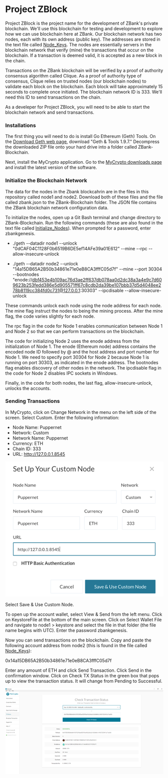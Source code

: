 # Project ZBlock

Project ZBlock is the project name for the development of ZBank's private blockchain.  We'll use this blockchain for testing and development to explore how we can use blockchain here at ZBank.  Our blockchain network has two nodes, each with its own address (public key).  The addresses are stored in the text file called [Node_Keys](/Node_Keys.txt).  The nodes are essentially servers in the blockchain network that verify (mine) the transactions that occur on the blockchain.  If a transaction is deemed valid, it is accepted as a new block in the chain.

Transactions on the ZBank blockchain will be verified by a proof of authority consensus algorithm called Clique.  As a proof of authority type of consensus, Clique relies on trusted nodes (our blockchain nodes) to validate each block on the blockchain.  Each block will take approximately 15 seconds to complete once initiated.  The blockchain network ID is 333.  We'll need this ID to send transactions on the chain.  

As a develeper for Project ZBlock, you will need to be able to start the blockchain network and send transactions.  

### Installations

The first thing you will need to do is install Go Ethereum (Geth) Tools.  On the [Download Geth web page](https://geth.ethereum.org/downloads/), download "Geth & Tools 1.9.7."  Decompress the downloaded ZIP file onto your hard drive into a folder called ZBank-Blockchain.

Next, install the MyCrypto application.  Go to the [MyCrypto downloads page](https://download.mycrypto.com/) and install the latest version of the software.

### Initialize the Blockchain Network

The data for the nodes in the Zbank blockcahrin are in the files in this repository called node1 and node2. Download both of these files and the file called zbank.json to the ZBank-Blockchain folder.  The JSON file contains the ZBank blockchain network configuration data.

To initialize the nodes, open up a Git Bash terminal and change directory to ZBank-Blockchain.  Run the following commands (these are also found in the text file called [Initialize_Nodes](/Initialize_Nodes.txt)).  When prompted for a password, enter zbankgenesis.

- ./geth --datadir node1 --unlock "0dCAF04C1128F0b6519B6DE5ef14AFe39a01E612" --mine --rpc --allow-insecure-unlock

- ./geth --datadir node2 --unlock "14a15DB65A2B50b34861e71e0eB8CA3fffC05d7f" --mine --port 30304 --bootnodes "enode://dbf453e4b109ac76d3ae2ff637db078aa0d2dc38a3a4e9c7d609623b253fedd386e5d905571ff67c8cdb2da39be107bbb37d5d4048ee278b8119cc384fd0c731@127.0.0.1:30303" --ipcdisable --allow-insecure-unlock

These commands unlock each node using the node address for each node.  The mine flag instruct the nodes to being the mining process.  After the mine flag, the code varies slightly for each node.  

The rpc flag in the code for Node 1 enables communication between Node 1 and Node 2 so that we can perform transactions on the blockchain.  

The code for initializing Node 2 uses the enode address from the initialization of Node 1.  The enode (Ethereum node) address contains the encoded node ID followed by @ and the host address and port number for Node 1. We need to specify port 30304 for Node 2 because Node 1 is running on port 30303, as indicated in the enode address.  The bootnodes flag enables discovery of other nodes in the network.  The ipcdisable flag in the code for Node 2 disables IPC sockets in Windows.  

Finally, in the code for both nodes, the last flag, allow-insecure-unlock, unlocks the accounts.

### Sending Transactions

In MyCrypto, click on Change Network in the menu on the left side of the screen.  Select Custom.  Enter the following information:

- Node Name: Puppernet
- Network: Custom
- Network Name: Puppernet
- Currency: ETH
- Chain ID: 333
- URL: http://127.0.0.1.8545

![My Crypto Custom Network Information](/Screenshots/MyCryptoCustomNode.png)

Select Save & Use Custom Node.  

To open up the account wallet, select View & Send from the left menu.  Click on KeystoreFile at the bottom of the main screen.  Click on Select Wallet File and navigate to node1 > keystore and select the file in that folder (the file name begins with UTC).  Enter the password zbankgenesis.  

Now you can send transactions on the blockchain.  Copy and paste the following account address from node2 (this is found in the file called [Node_Keys](/Node_Keys.txt)):

0x14a15DB65A2B50b34861e71e0eB8CA3fffC05d7f

Enter any amount of ETH and click Send Transaction.  Click Send in the confirmation window.  Click on Check TX Status in the green box that pops up to view the transaction status.  It will change from Pending to Successful.

![My Crypto Transaction Successful](/Screenshots/04MyCrypto_Transaction_Successful.PNG)

